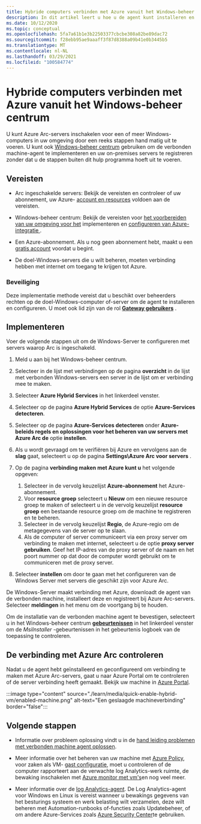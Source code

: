 ```yaml
---
title: Hybride computers verbinden met Azure vanuit het Windows-beheer centrum
description: In dit artikel leert u hoe u de agent kunt installeren en computers kunt verbinden met Azure met behulp van Azure Arc-servers in het Windows-beheer centrum.
ms.date: 10/12/2020
ms.topic: conceptual
ms.openlocfilehash: 5fa7a61b1e3b22503377cbcbe308a82be89dac72
ms.sourcegitcommit: f28ebb95ae9aaaff3f87d8388a09b41e0b3445b5
ms.translationtype: MT
ms.contentlocale: nl-NL
ms.lasthandoff: 03/29/2021
ms.locfileid: "100584774"
---
```

# <a name="connect-hybrid-machines-to-azure-from-windows-admin-center"></a>Hybride computers verbinden met Azure vanuit het Windows-beheer centrum

U kunt Azure Arc-servers inschakelen voor een of meer Windows-computers in uw omgeving door een reeks stappen hand matig uit te voeren. U kunt ook [Windows-beheer centrum](/windows-server/manage/windows-admin-center/understand/what-is) gebruiken om de verbonden machine-agent te implementeren en uw on-premises servers te registreren zonder dat u de stappen buiten dit hulp programma hoeft uit te voeren.

## <a name="prerequisites"></a>Vereisten

* Arc ingeschakelde servers: Bekijk de vereisten en controleer of uw abonnement, uw Azure- [account en resources](agent-overview.md#prerequisites) voldoen aan de vereisten.

* Windows-beheer centrum: Bekijk de vereisten voor [het voorbereiden van uw omgeving voor het](/windows-server/manage/windows-admin-center/deploy/prepare-environment) implementeren en [configureren van Azure-integratie ](/windows-server/manage/windows-admin-center/azure/azure-integration).

* Een Azure-abonnement. Als u nog geen abonnement hebt, maakt u een [gratis account](https://azure.microsoft.com/free/?WT.mc_id=A261C142F) voordat u begint.

* De doel-Windows-servers die u wilt beheren, moeten verbinding hebben met internet om toegang te krijgen tot Azure.

### <a name="security"></a>Beveiliging

Deze implementatie methode vereist dat u beschikt over beheerders rechten op de doel-Windows-computer of-server om de agent te installeren en configureren. U moet ook lid zijn van de rol [**Gateway gebruikers**](/windows-server/manage/windows-admin-center/plan/user-access-options#gateway-access-roles) .

## <a name="deploy"></a>Implementeren

Voer de volgende stappen uit om de Windows-Server te configureren met servers waarop Arc is ingeschakeld.

1. Meld u aan bij het Windows-beheer centrum.

1. Selecteer in de lijst met verbindingen op de pagina **overzicht** in de lijst met verbonden Windows-servers een server in de lijst om er verbinding mee te maken.

1. Selecteer **Azure Hybrid Services** in het linkerdeel venster.

1. Selecteer op de pagina **Azure Hybrid Services** de optie **Azure-Services detecteren**.

1. Selecteer op de pagina **Azure-Services detecteren** onder **Azure-beleids regels en oplossingen voor het beheren van uw servers met Azure Arc de** optie **instellen**.

1. Als u wordt gevraagd om te verifiëren bij Azure en vervolgens aan de **slag** gaat, selecteert u op de pagina **Settings\Azure Arc voor servers** .

1. Op de pagina **verbinding maken met Azure kunt u** het volgende opgeven:

    1. Selecteer in de vervolg keuzelijst **Azure-abonnement** het Azure-abonnement.
    1. Voor **resource groep** selecteert u **Nieuw** om een nieuwe resource groep te maken of selecteert u in de vervolg keuzelijst **resource groep** een bestaande resource groep om de machine te registreren en te beheren.
    1. Selecteer in de vervolg keuzelijst **Regio**, de Azure-regio om de metagegevens van de server op te slaan.
    1. Als de computer of server communiceert via een proxy server om verbinding te maken met internet, selecteert u de optie **proxy server gebruiken**. Geef het IP-adres van de proxy server of de naam en het poort nummer op dat door de computer wordt gebruikt om te communiceren met de proxy server.

1. Selecteer **instellen** om door te gaan met het configureren van de Windows Server met servers die geschikt zijn voor Azure Arc.

De Windows-Server maakt verbinding met Azure, downloadt de agent van de verbonden machine, installeert deze en registreert bij Azure Arc-servers. Selecteer **meldingen** in het menu om de voortgang bij te houden.

Om de installatie van de verbonden machine agent te bevestigen, selecteert u in het Windows-beheer centrum [**gebeurtenissen**](/windows-server/manage/windows-admin-center/use/manage-servers#events) in het linkerdeel venster om de *MsiInstaller* -gebeurtenissen in het gebeurtenis logboek van de toepassing te controleren.

## <a name="verify-the-connection-with-azure-arc"></a>De verbinding met Azure Arc controleren

Nadat u de agent hebt geïnstalleerd en geconfigureerd om verbinding te maken met Azure Arc-servers, gaat u naar Azure Portal om te controleren of de server verbinding heeft gemaakt. Bekijk uw machine in [Azure Portal](https://portal.azure.com).

:::image type="content" source="./learn/media/quick-enable-hybrid-vm/enabled-machine.png" alt-text="Een geslaagde machineverbinding" border="false":::

## <a name="next-steps"></a>Volgende stappen

* Informatie over probleem oplossing vindt u in de [hand leiding problemen met verbonden machine agent oplossen](troubleshoot-agent-onboard.md).

* Meer informatie over het beheren van uw machine met [Azure Policy](../../governance/policy/overview.md), voor zaken als VM- [gast configuratie](../../governance/policy/concepts/guest-configuration.md), moet u controleren of de computer rapporteert aan de verwachte log Analytics-werk ruimte, de bewaking inschakelen met [Azure monitor met vm's](../../azure-monitor/vm/vminsights-enable-policy.md)en nog veel meer.

* Meer informatie over de [log Analytics-agent](../../azure-monitor/agents/log-analytics-agent.md). De Log Analytics-agent voor Windows en Linux is vereist wanneer u bewakings gegevens van het besturings systeem en werk belasting wilt verzamelen, deze wilt beheren met Automation-runbooks of-functies zoals Updatebeheer, of om andere Azure-Services zoals [Azure Security Center](../../security-center/security-center-introduction.md)te gebruiken.